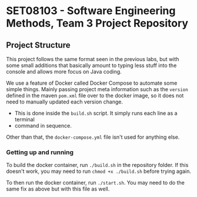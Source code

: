 # SET08103 - Software Engineering Methods, Team 3 Project Repository

## Project Structure

This project follows the same format seen in the previous labs, but with some small 
additions that basically amount to typing less stuff into the console and allows more 
focus on Java coding.

We use a feature of Docker called Docker Compose to automate some simple things. Mainly 
passing project meta information such as the `version` defined in the maven `pom.xml` 
file over to the docker image, so it does not need to manually updated each version change.

- This is done inside the `build.sh` script. It simply runs each line as a terminal 
- command in sequence.

Other than that, the `docker-compose.yml` file isn't used for anything else.

### Getting up and running

To build the docker container, run `./build.sh` in the repository folder. If this doesn't 
work, you may need to run `chmod +x ./build.sh` before trying again.

To then run the docker container, run `./start.sh`. You may need to do the same fix as 
above but with this file as well.

